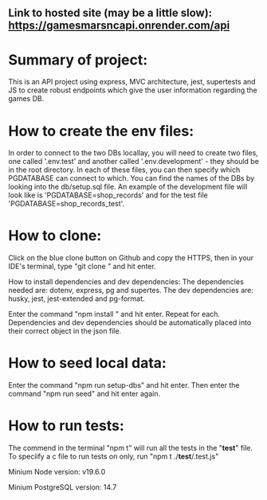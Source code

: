 ## Link to hosted site (may be a little slow): https://gamesmarsncapi.onrender.com/api 

# Summary of project:

This is an API project using express, MVC architecture, jest, supertests and JS to create robust endpoints which give the user information regarding the games DB. 

# How to create the env files:

In order to connect to the two DBs locallay, you will need to create two files, one called '.env.test' and another called '.env.development' - they should be in the root directory. In each of these files, you can then specify which PGDATABASE can connect to which. You can find the names of the DBs by looking into the db/setup.sql file. An example of the development file will look like is 'PGDATABASE=shop_records' and for the test file 'PGDATABASE=shop_records_test'.

# How to clone:

Click on the blue clone button on Github and copy the HTTPS, then in your IDE's terminal, type "git clone <paste here>" and hit enter.

  How to install dependencies and dev dependencies:
  The dependencies needed are: dotenv, express, pg and supertes. 
  The dev dependencies are: husky, jest, jest-extended and pg-format.

Enter the command "npm install <dependencies name>" and hit enter. Repeat for each. Dependencies and dev dependencies should be automatically placed into their correct object in the json file. 

# How to seed local data:
  
Enter the command "npm run setup-dbs" and hit enter. Then enter the command "npm run seed" and hit enter again.


# How to run tests:
  
The commend in the terminal "npm t" will run all the tests in the "__test__" file. To speciify a c file to run tests on only, run "npm t ./__test__/<fileName>.test.js"


Minium Node version:
v19.6.0

Minium PostgreSQL version:
14.7
